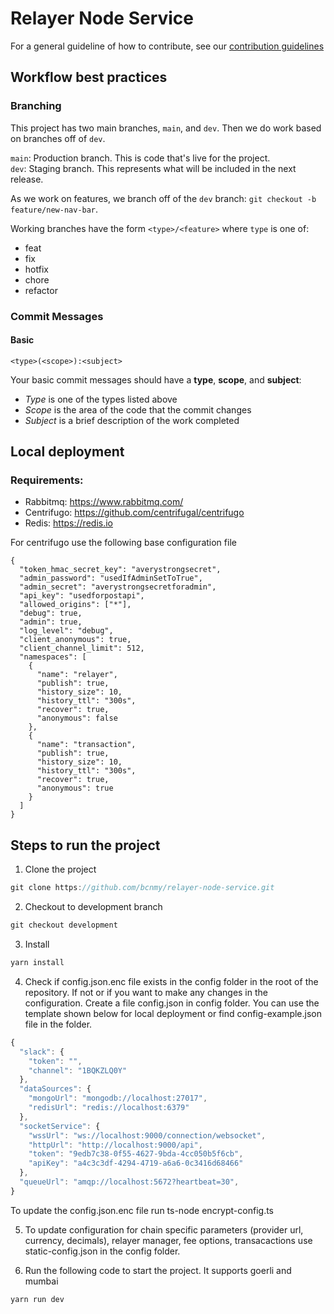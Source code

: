 # Relayer Node Service

For a general guideline of how to contribute, see our [contribution guidelines](./contributing.md)

## Workflow best practices

### Branching

This project has two main branches, `main`, and `dev`. Then we do work based on branches off of `dev`.

`main`: Production branch. This is code that's live for the project.  
`dev`: Staging branch. This represents what will be included in the next release.

As we work on features, we branch off of the `dev` branch: `git checkout -b feature/new-nav-bar`.

Working branches have the form `<type>/<feature>` where `type` is one of:

- feat
- fix
- hotfix
- chore
- refactor

### Commit Messages

#### Basic

`<type>(<scope>):<subject>`

Your basic commit messages should have a **type**, **scope**, and **subject**:

- _Type_ is one of the types listed above
- _Scope_ is the area of the code that the commit changes
- _Subject_ is a brief description of the work completed


## Local deployment 

### Requirements:

- Rabbitmq: https://www.rabbitmq.com/
- Centrifugo: https://github.com/centrifugal/centrifugo
- Redis: https://redis.io

For centrifugo use the following base configuration file
```
{
  "token_hmac_secret_key": "averystrongsecret",
  "admin_password": "usedIfAdminSetToTrue",
  "admin_secret": "averystrongsecretforadmin",
  "api_key": "usedforpostapi",
  "allowed_origins": ["*"],
  "debug": true,
  "admin": true,
  "log_level": "debug",
  "client_anonymous": true,
  "client_channel_limit": 512,
  "namespaces": [
    {
      "name": "relayer",
      "publish": true,
      "history_size": 10,
      "history_ttl": "300s",
      "recover": true,
      "anonymous": false
    },
    {
      "name": "transaction",
      "publish": true,
      "history_size": 10,
      "history_ttl": "300s",
      "recover": true,
      "anonymous": true
    }
  ]
}
```

## Steps to run the project

1. Clone the project

```jsx
git clone https://github.com/bcnmy/relayer-node-service.git
```

2. Checkout to development branch

```jsx
git checkout development
```

3. Install 
```jsx
yarn install
```

4. Check if config.json.enc file exists in the config folder in the root of the repository. If not or if you want to make any changes in the configuration. Create a file config.json in config folder. You can use the template shown below for local deployment or find config-example.json file in the folder.

```jsx
{
  "slack": {
    "token": "",
    "channel": "1BQKZLQ0Y"
  },
  "dataSources": {
    "mongoUrl": "mongodb://localhost:27017",
    "redisUrl": "redis://localhost:6379"
  },
  "socketService": {
    "wssUrl": "ws://localhost:9000/connection/websocket",
    "httpUrl": "http://localhost:9000/api",
    "token": "9edb7c38-0f55-4627-9bda-4cc050b5f6cb",
    "apiKey": "a4c3c3df-4294-4719-a6a6-0c3416d68466"
  },
  "queueUrl": "amqp://localhost:5672?heartbeat=30",
}
```

To update the config.json.enc file run ts-node encrypt-config.ts

5. To update configuration for chain specific parameters (provider url, currency, decimals), relayer manager, fee options, transacactions use static-config.json in the config folder.  

6. Run the following code to start the project. It supports goerli and mumbai
```jsx
yarn run dev
```

